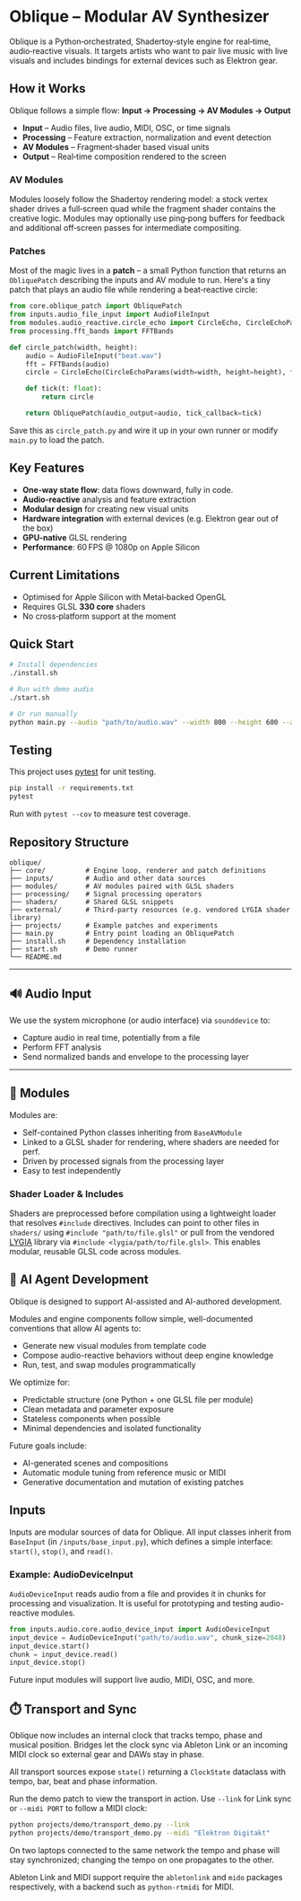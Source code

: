 # Oblique – Modular AV Synthesizer

Oblique is a Python‑orchestrated, Shadertoy‑style engine for real‑time, audio‑reactive
visuals.  It targets artists who want to pair live music with live visuals and includes
bindings for external devices such as Elektron gear.

## How it Works

Oblique follows a simple flow: **Input → Processing → AV Modules → Output**

- **Input** – Audio files, live audio, MIDI, OSC, or time signals
- **Processing** – Feature extraction, normalization and event detection
- **AV Modules** – Fragment‑shader based visual units
- **Output** – Real‑time composition rendered to the screen

### AV Modules

Modules loosely follow the Shadertoy rendering model: a stock vertex shader drives a
full‑screen quad while the fragment shader contains the creative logic.  Modules may
optionally use ping‑pong buffers for feedback and additional off‑screen passes for
intermediate compositing.

### Patches

Most of the magic lives in a **patch** – a small Python function that returns an
`ObliquePatch` describing the inputs and AV module to run.  Here's a tiny patch that
plays an audio file while rendering a beat‑reactive circle:

```python
from core.oblique_patch import ObliquePatch
from inputs.audio_file_input import AudioFileInput
from modules.audio_reactive.circle_echo import CircleEcho, CircleEchoParams
from processing.fft_bands import FFTBands

def circle_patch(width, height):
    audio = AudioFileInput("beat.wav")
    fft = FFTBands(audio)
    circle = CircleEcho(CircleEchoParams(width=width, height=height), fft)

    def tick(t: float):
        return circle

    return ObliquePatch(audio_output=audio, tick_callback=tick)
```

Save this as `circle_patch.py` and wire it up in your own runner or modify `main.py` to
load the patch.

## Key Features

- **One‑way state flow**: data flows downward, fully in code.
- **Audio‑reactive** analysis and feature extraction
- **Modular design** for creating new visual units
- **Hardware integration** with external devices (e.g. Elektron gear out of the box)
- **GPU‑native** GLSL rendering
- **Performance**: 60 FPS @ 1080p on Apple Silicon

## Current Limitations

- Optimised for Apple Silicon with Metal‑backed OpenGL
- Requires GLSL **330 core** shaders
- No cross‑platform support at the moment

## Quick Start

```bash
# Install dependencies
./install.sh

# Run with demo audio
./start.sh

# Or run manually
python main.py --audio "path/to/audio.wav" --width 800 --height 600 --audio "path_to_audio"
```


## Testing

This project uses [pytest](https://docs.pytest.org/) for unit testing.

```bash
pip install -r requirements.txt
pytest
```

Run with `pytest --cov` to measure test coverage.

## Repository Structure

```
oblique/
├── core/          # Engine loop, renderer and patch definitions
├── inputs/        # Audio and other data sources
├── modules/       # AV modules paired with GLSL shaders
├── processing/    # Signal processing operators
├── shaders/       # Shared GLSL snippets
├── external/      # Third-party resources (e.g. vendored LYGIA shader library)
├── projects/      # Example patches and experiments
├── main.py        # Entry point loading an ObliquePatch
├── install.sh     # Dependency installation
├── start.sh       # Demo runner
└── README.md
```

---

## 🔊 Audio Input

We use the system microphone (or audio interface) via `sounddevice` to:
- Capture audio in real time, potentially from a file
- Perform FFT analysis
- Send normalized bands and envelope to the processing layer

---

## 🧩 Modules

Modules are:
- Self-contained Python classes inheriting from `BaseAVModule`
- Linked to a GLSL shader for rendering, where shaders are needed for perf.
- Driven by processed signals from the processing layer
- Easy to test independently

### Shader Loader & Includes

Shaders are preprocessed before compilation using a lightweight loader that resolves
`#include` directives. Includes can point to other files in `shaders/` using
`#include "path/to/file.glsl"` or pull from the vendored [LYGIA](https://github.com/patriciogonzalezvivo/lygia)
library via `#include <lygia/path/to/file.glsl>`. This enables modular, reusable GLSL code
across modules.


## 🤖 AI Agent Development

Oblique is designed to support AI-assisted and AI-authored development.

Modules and engine components follow simple, well-documented conventions that allow AI agents to:
- Generate new visual modules from template code
- Compose audio-reactive behaviors without deep engine knowledge
- Run, test, and swap modules programmatically

We optimize for:
- Predictable structure (one Python + one GLSL file per module)
- Clean metadata and parameter exposure
- Stateless components when possible
- Minimal dependencies and isolated functionality

Future goals include:
- AI-generated scenes and compositions
- Automatic module tuning from reference music or MIDI
- Generative documentation and mutation of existing patches

## Inputs

Inputs are modular sources of data for Oblique. All input classes inherit from `BaseInput` (in `/inputs/base_input.py`), which defines a simple interface: `start()`, `stop()`, and `read()`.

### Example: AudioDeviceInput

`AudioDeviceInput` reads audio from a file and provides it in chunks for processing and visualization. It is useful for prototyping and testing audio-reactive modules.

```python
from inputs.audio.core.audio_device_input import AudioDeviceInput
input_device = AudioDeviceInput("path/to/audio.wav", chunk_size=2048)
input_device.start()
chunk = input_device.read()
input_device.stop()
```

Future input modules will support live audio, MIDI, OSC, and more.

## ⏱️ Transport and Sync

Oblique now includes an internal clock that tracks tempo, phase and musical
position. Bridges let the clock sync via Ableton Link or an incoming MIDI clock
so external gear and DAWs stay in phase.

All transport sources expose ``state()`` returning a ``ClockState`` dataclass
with tempo, bar, beat and phase information.

Run the demo patch to view the transport in action. Use ``--link`` for Link
sync or ``--midi PORT`` to follow a MIDI clock:

```bash
python projects/demo/transport_demo.py --link
python projects/demo/transport_demo.py --midi "Elektron Digitakt"
```

On two laptops connected to the same network the tempo and phase will stay
synchronized; changing the tempo on one propagates to the other.

Ableton Link and MIDI support require the ``abletonlink`` and ``mido`` packages
respectively, with a backend such as ``python-rtmidi`` for MIDI.


